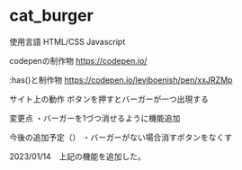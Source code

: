 # cat_burger

使用言語
HTML/CSS Javascript

codepenの制作物
https://codepen.io/

:has()と制作物
https://codepen.io/leviboenish/pen/xxJRZMp

サイト上の動作
ボタンを押すとバーガーが一つ出現する

変更点
・バーガーを1づつ消せるように機能追加

今後の追加予定（）
・バーガーがない場合消すボタンをなくす

2023/01/14　上記の機能を追加した。
